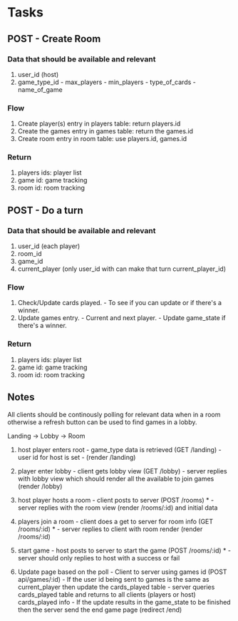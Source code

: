 # Tasks
## POST - Create Room
### Data that should be available and relevant
  1. user_id (host) 
  2. game_type_id
    - max_players
    - min_players
    - type_of_cards
    - name_of_game

### Flow
  1. Create player(s) entry in players table: return players.id
  2. Create the games entry in games table: return the games.id
  3. Create room entry in room table: use players.id, games.id

### Return
  1. players ids: player list
  2. game id: game tracking
  3. room id: room tracking

## POST - Do a turn
### Data that should be available and relevant
  1. user_id (each player) 
  2. room_id 
  3. game_id
  4. current_player (only user_id with can make that turn current_player_id)

### Flow
  1. Check/Update cards played. 
    - To see if you can update or if there's a winner. 
  2. Update games entry. 
    - Current and next player.
    - Update game_state if there's a winner.

### Return
  1. players ids: player list
  2. game id: game tracking
  3. room id: room tracking


## Notes

  All clients should be continously polling for relevant data when in a room otherwise a refresh button can be used to find games in a lobby.

  Landing -> Lobby -> Room
  1. host player enters root
    - game_type data is retrieved (GET /landing)
    - user id for host is set 
    - (render /landing)
  2. player enter lobby 
    - client gets lobby view (GET /lobby)
    - server replies with lobby view which should 
      render all the available to join games (render /lobby)
  3. host player hosts a room
    - client posts to server (POST /rooms) *
    - server replies with the room view (render /rooms/:id) and initial data
  4. players join a room
    - client does a get to server for room info (GET /rooms/:id) *
    - server replies to client with room render (render /rooms/:id)
  5. start game
    - host posts to server to start the game (POST /rooms/:id) *
    - server should only replies to host with a success or fail
  
  1. Update page based on the poll
    - Client to server using games id (POST api/games/:id)
    - If the user id being sent to games is the same as current_player
      then update the cards_played table
    - server queries cards_played table and returns to all clients (players   or host) cards_played info
    - If the update results in the game_state to be finished then the
      server send the end game page (redirect /end)